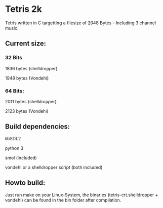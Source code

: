 # Tetris 2k

Tetris written in C targetting a filesize of 2048 Bytes - Including 3 channel music.


## Current size: 

### 32 Bits

1836 bytes (shelldropper)

1948 bytes (Vondehi)

### 64 Bits:

2011 bytes (shelldropper)

2123 bytes (Vondehi)


## Build dependencies:

libSDL2

python 3

smol (included)

vondehi or a shelldropper script (both included)

## Howto build:

Just run make on your Linux-System, the binaries (tetris-crt.shelldropper + vondehi) can be found in the bin folder after compilation. 
